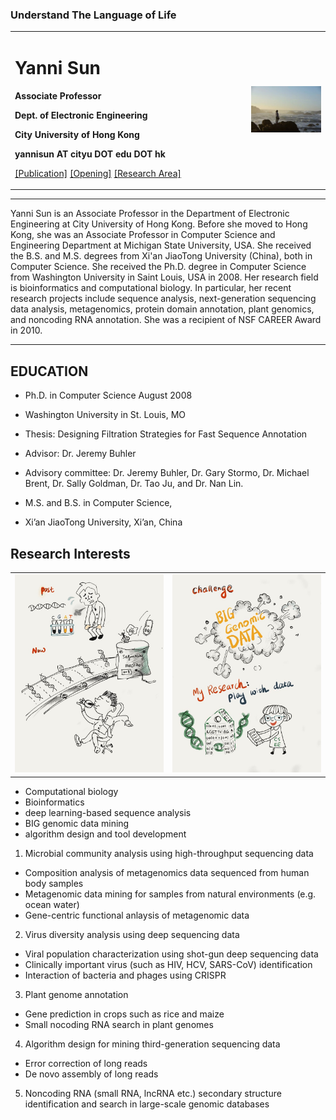 ### <font soze=1>Understand The Language of Life</font>

<div>
<table border="0">
  <tr>
    <td width="75%">
      <h1>Yanni Sun</h1>
      <p><b>Associate Professor</b></p>
      <p><b>Dept. of Electronic Engineering</b></p>
      <p><b>City University of Hong Kong</b></p>
      <p><b>yannisun AT cityu DOT edu DOT hk</b></p>
       <p><a href="/publication.html">[Publication]</a> <a href="/opening.html">[Opening]</a> <a href="/research_area.html">[Research Area]</a></p>
    </td>
    <td width="25%">
      <img src="/yanni.jpeg" width="100%">
    </td>
  </tr>
</table>
</div>

---

Yanni Sun is an Associate Professor in the Department of Electronic Engineering at City University of Hong Kong. Before she moved to Hong Kong, she was an Associate Professor in Computer Science and Engineering Department at Michigan State University, USA. She received the B.S. and M.S. degrees from Xi'an JiaoTong University (China), both in Computer Science. She received the Ph.D. degree in Computer Science from Washington University in Saint Louis, USA in 2008. Her research field is bioinformatics and computational biology. In particular, her recent research projects include sequence analysis, next-generation sequencing data analysis, metagenomics, protein domain annotation, plant genomics, and noncoding RNA annotation. She was a recipient of NSF CAREER Award in 2010.

---
## EDUCATION

- Ph.D. in Computer Science August 2008

- Washington University in St. Louis, MO

- Thesis: Designing Filtration Strategies for Fast Sequence Annotation

- Advisor: Dr. Jeremy Buhler

- Advisory committee: Dr. Jeremy Buhler, Dr. Gary Stormo, Dr. Michael Brent, Dr. Sally Goldman, Dr. Tao Ju, and Dr. Nan Lin.

- M.S. and B.S. in Computer Science,

- Xi’an JiaoTong University, Xi’an, China

## Research Interests

<div>
<table border="0">
  <tr>
    <td width="50%">
      <img src="/research_interest1.jpg" width="100%">
    </td>
    <td width="50%">
      <img src="/research_interest2.jpg" width="100%">
    </td>
  </tr>
</table>
</div>

- Computational biology
- Bioinformatics
- deep learning-based sequence analysis
- BIG genomic data mining
- algorithm design and tool development




1. Microbial community analysis using high-throughput sequencing data
- Composition analysis of metagenomics data sequenced from human body samples
- Metagenomic data mining for samples from natural environments (e.g. ocean water)
- Gene-centric functional anlaysis of metagenomic data

2. Virus diversity analysis using deep sequencing data
- Viral population characterization using shot-gun deep sequencing data
- Clinically important virus (such as HIV, HCV, SARS-CoV) identification
- Interaction of bacteria and phages using CRISPR

3. Plant genome annotation
- Gene prediction in crops such as rice and maize
- Small nocoding RNA search in plant genomes

4. Algorithm design for mining third-generation sequencing data
- Error correction of long reads
- De novo assembly of long reads

5. Noncoding RNA (small RNA, lncRNA etc.) secondary structure identification and search in large-scale genomic databases
